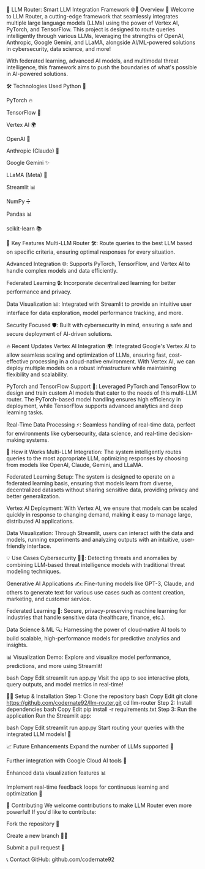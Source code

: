 🚀 LLM Router: Smart LLM Integration Framework 🌐🤖
Overview 🌟
Welcome to LLM Router, a cutting-edge framework that seamlessly integrates multiple large language models (LLMs) using the power of Vertex AI, PyTorch, and TensorFlow. This project is designed to route queries intelligently through various LLMs, leveraging the strengths of OpenAI, Anthropic, Google Gemini, and LLaMA, alongside AI/ML-powered solutions in cybersecurity, data science, and more!

With federated learning, advanced AI models, and multimodal threat intelligence, this framework aims to push the boundaries of what's possible in AI-powered solutions.

🛠️ Technologies Used
Python 🐍

PyTorch 🔥

TensorFlow 🧠

Vertex AI 🌍

OpenAI 🤖

Anthropic (Claude) 🌿

Google Gemini ✨

LLaMA (Meta) 🦙

Streamlit 📊

NumPy ➗

Pandas 📊

scikit-learn 📚

🚀 Key Features
Multi-LLM Router 🛠️: Route queries to the best LLM based on specific criteria, ensuring optimal responses for every situation.

Advanced Integration 🌐: Supports PyTorch, TensorFlow, and Vertex AI to handle complex models and data efficiently.

Federated Learning 🔒: Incorporate decentralized learning for better performance and privacy.

Data Visualization 📊: Integrated with Streamlit to provide an intuitive user interface for data exploration, model performance tracking, and more.

Security Focused 🛡️: Built with cybersecurity in mind, ensuring a safe and secure deployment of AI-driven solutions.

🔥 Recent Updates
Vertex AI Integration 🌍: Integrated Google's Vertex AI to allow seamless scaling and optimization of LLMs, ensuring fast, cost-effective processing in a cloud-native environment. With Vertex AI, we can deploy multiple models on a robust infrastructure while maintaining flexibility and scalability.

PyTorch and TensorFlow Support 🧠: Leveraged PyTorch and TensorFlow to design and train custom AI models that cater to the needs of this multi-LLM router. The PyTorch-based model handling ensures high efficiency in deployment, while TensorFlow supports advanced analytics and deep learning tasks.

Real-Time Data Processing ⚡: Seamless handling of real-time data, perfect for environments like cybersecurity, data science, and real-time decision-making systems.

🎯 How it Works
Multi-LLM Integration: The system intelligently routes queries to the most appropriate LLM, optimizing responses by choosing from models like OpenAI, Claude, Gemini, and LLaMA.

Federated Learning Setup: The system is designed to operate on a federated learning basis, ensuring that models learn from diverse, decentralized datasets without sharing sensitive data, providing privacy and better generalization.

Vertex AI Deployment: With Vertex AI, we ensure that models can be scaled quickly in response to changing demand, making it easy to manage large, distributed AI applications.

Data Visualization: Through Streamlit, users can interact with the data and models, running experiments and analyzing outputs with an intuitive, user-friendly interface.

💡 Use Cases
Cybersecurity 🕵️‍♂️: Detecting threats and anomalies by combining LLM-based threat intelligence models with traditional threat modeling techniques.

Generative AI Applications ✍️: Fine-tuning models like GPT-3, Claude, and others to generate text for various use cases such as content creation, marketing, and customer service.

Federated Learning 🧠: Secure, privacy-preserving machine learning for industries that handle sensitive data (healthcare, finance, etc.).

Data Science & ML 🔍: Harnessing the power of cloud-native AI tools to build scalable, high-performance models for predictive analytics and insights.

📊 Visualization Demo:
Explore and visualize model performance, predictions, and more using Streamlit!

bash
Copy
Edit
streamlit run app.py
Visit the app to see interactive plots, query outputs, and model metrics in real-time!

🧑‍💻 Setup & Installation
Step 1: Clone the repository
bash
Copy
Edit
git clone https://github.com/codernate92/llm-router.git
cd llm-router
Step 2: Install dependencies
bash
Copy
Edit
pip install -r requirements.txt
Step 3: Run the application
Run the Streamlit app:

bash
Copy
Edit
streamlit run app.py
Start routing your queries with the integrated LLM models! 🎉

📈 Future Enhancements
Expand the number of LLMs supported 🚀

Further integration with Google Cloud AI tools 🔧

Enhanced data visualization features 📊

Implement real-time feedback loops for continuous learning and optimization 🔄

📢 Contributing
We welcome contributions to make LLM Router even more powerful! If you'd like to contribute:

Fork the repository 🍴

Create a new branch 🧑‍💻

Submit a pull request 🚀

📞 Contact
GitHub: github.com/codernate92
